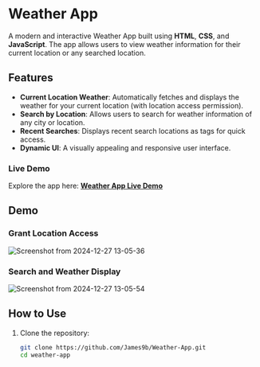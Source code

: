 # Weather App  

A modern and interactive Weather App built using **HTML**, **CSS**, and **JavaScript**. The app allows users to view weather information for their current location or any searched location.  

## Features  

- **Current Location Weather**: Automatically fetches and displays the weather for your current location (with location access permission).  
- **Search by Location**: Allows users to search for weather information of any city or location.  
- **Recent Searches**: Displays recent search locations as tags for quick access.  
- **Dynamic UI**: A visually appealing and responsive user interface.  
### Live Demo  

Explore the app here: **[Weather App Live Demo](https://weather-app-blush-gamma-15.vercel.app/)**  

## Demo  

### Grant Location Access  
![Screenshot from 2024-12-27 13-05-36](https://github.com/user-attachments/assets/312c2ac5-d445-4b34-ac63-c06f5eb0b1d3)


### Search and Weather Display  
![Screenshot from 2024-12-27 13-05-54](https://github.com/user-attachments/assets/9f02cd07-a5f7-48cc-8208-e24f6c2a30f8)

## How to Use  

1. Clone the repository:  
   ```bash
   git clone https://github.com/James9b/Weather-App.git
   cd weather-app
